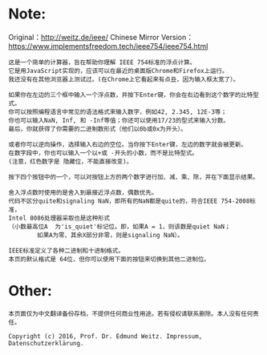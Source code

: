 # Note:
Original：http://weitz.de/ieee/
Chinese Mirror Version：https://www.implementsfreedom.tech/ieee754/ieee754.html

    这是一个简单的计算器，旨在帮助你理解 IEEE 754标准的浮点计算。
    它是用JavaScript实现的，应该可以在最近的桌面版Chrome和Firefox上运行。
    我还没有在其他浏览器上测试过。(在Chrome上它看起来有点丑，因为输入框太宽了）。

    如果你在左边的三个框中输入一个浮点数，并按下Enter键，你会在右边看到这个数字的比特型式。
    你可以按照编程语言中常见的语法格式来输入数字，例如42, 2.345, 12E-3等；
    你也可以输入NaN, Inf, 和 -Inf等值；你还可以使用17/23的型式来输入分数。
    最后，你就获得了你需要的二进制数形式（他们以0b或0x为开头）。

    或者你可以逆向操作，选择输入右边的空位。当你按下Enter键，左边的数字就会被更新。
    在数字段中，你也可以输入一个以+或 -开头的小数，而不是比特型式。 
    (注意，红色数字是 隐藏位，不能直接改变)。

    按下四个按钮中的一个，可以对按钮上方的两个数字进行加、减、乘、除，并在下面显示结果。

    舍入浮点数时使用的是舍入到最接近浮点数，偶数优先。 
    代码不区分quite和signaling NaN，即所有的NaN都是quite的，符合IEEE 754-2008标准，
    Intel 8086处理器采取也是这种形式
    （小数最高位A  为'is_quiet'标记位。即，如果A = 1，则该数是quiet NaN；
            如果A为零、其余X部分非零，则是signaling NaN）。

    IEEE标准定义了各种二进制和十进制格式。
    本页的默认格式是 64位，但你可以使用下面的按钮来切换到其他二进制位。

# Other:
    本页面仅为中文翻译备份存档，不提供任何商业性用途。若有侵权请联系删除。本人没有任何责任。
    
    Copyright (c) 2016, Prof. Dr. Edmund Weitz. Impressum, Datenschutzerklärung.
